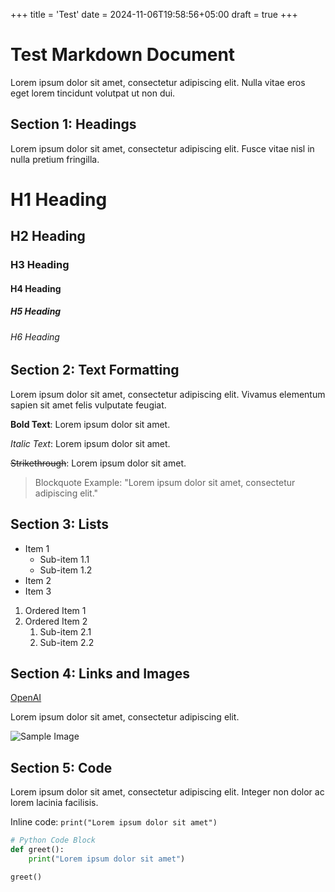 +++
title = 'Test'
date = 2024-11-06T19:58:56+05:00
draft = true
+++
# Test Markdown Document

Lorem ipsum dolor sit amet, consectetur adipiscing elit. Nulla vitae eros eget lorem tincidunt volutpat ut non dui.

## Section 1: Headings

Lorem ipsum dolor sit amet, consectetur adipiscing elit. Fusce vitae nisl in nulla pretium fringilla.

# H1 Heading
## H2 Heading
### H3 Heading
#### H4 Heading
##### H5 Heading
###### H6 Heading

## Section 2: Text Formatting

Lorem ipsum dolor sit amet, consectetur adipiscing elit. Vivamus elementum sapien sit amet felis vulputate feugiat.

**Bold Text**: Lorem ipsum dolor sit amet.

*Italic Text*: Lorem ipsum dolor sit amet.

~~Strikethrough~~: Lorem ipsum dolor sit amet.

> Blockquote Example: "Lorem ipsum dolor sit amet, consectetur adipiscing elit."

## Section 3: Lists

- Item 1
  - Sub-item 1.1
  - Sub-item 1.2
- Item 2
- Item 3

1. Ordered Item 1
2. Ordered Item 2
   1. Sub-item 2.1
   2. Sub-item 2.2

## Section 4: Links and Images

[OpenAI](https://openai.com)

Lorem ipsum dolor sit amet, consectetur adipiscing elit.

![Sample Image](https://via.placeholder.com/150)

## Section 5: Code

Lorem ipsum dolor sit amet, consectetur adipiscing elit. Integer non dolor ac lorem lacinia facilisis.

Inline code: `print("Lorem ipsum dolor sit amet")`

```python
# Python Code Block
def greet():
    print("Lorem ipsum dolor sit amet")

greet()

